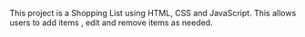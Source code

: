 This project is a Shopping List using HTML, CSS and JavaScript.
This allows users to add items , edit and remove items as needed.
